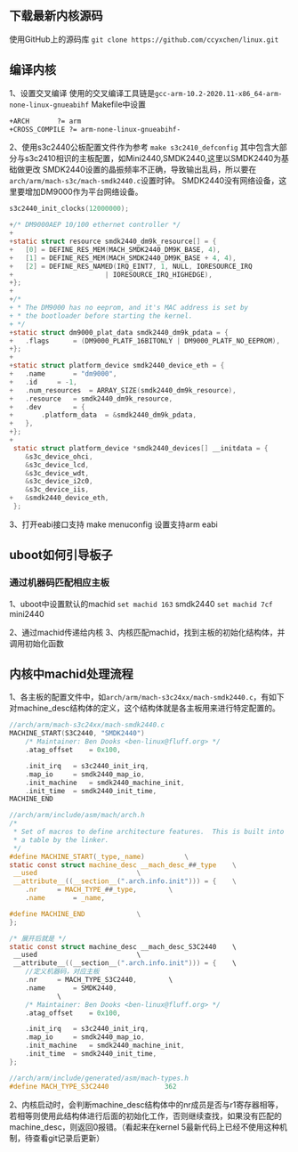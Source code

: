 ## 下载最新内核源码
使用GitHub上的源码库
`git clone https://github.com/ccyxchen/linux.git`

## 编译内核
1、设置交叉编译
使用的交叉编译工具链是`gcc-arm-10.2-2020.11-x86_64-arm-none-linux-gnueabihf`
Makefile中设置
```xml
+ARCH		?= arm
+CROSS_COMPILE ?= arm-none-linux-gnueabihf-
```

2、使用s3c2440公板配置文件作为参考
`make s3c2410_defconfig`
其中包含大部分与s3c2410相识的主板配置，如Mini2440,SMDK2440,这里以SMDK2440为基础做更改
SMDK2440设置的晶振频率不正确，导致输出乱码，所以要在`arch/arm/mach-s3c/mach-smdk2440.c`设置时钟。
SMDK2440没有网络设备，这里要增加DM9000作为平台网络设备。
```c
s3c2440_init_clocks(12000000);

+/* DM9000AEP 10/100 ethernet controller */
+
+static struct resource smdk2440_dm9k_resource[] = {
+	[0] = DEFINE_RES_MEM(MACH_SMDK2440_DM9K_BASE, 4),
+	[1] = DEFINE_RES_MEM(MACH_SMDK2440_DM9K_BASE + 4, 4),
+	[2] = DEFINE_RES_NAMED(IRQ_EINT7, 1, NULL, IORESOURCE_IRQ
+						| IORESOURCE_IRQ_HIGHEDGE),
+};
+
+/*
+ * The DM9000 has no eeprom, and it's MAC address is set by
+ * the bootloader before starting the kernel.
+ */
+static struct dm9000_plat_data smdk2440_dm9k_pdata = {
+	.flags		= (DM9000_PLATF_16BITONLY | DM9000_PLATF_NO_EEPROM),
+};
+
+static struct platform_device smdk2440_device_eth = {
+	.name		= "dm9000",
+	.id		= -1,
+	.num_resources	= ARRAY_SIZE(smdk2440_dm9k_resource),
+	.resource	= smdk2440_dm9k_resource,
+	.dev		= {
+		.platform_data	= &smdk2440_dm9k_pdata,
+	},
+};
+
 static struct platform_device *smdk2440_devices[] __initdata = {
 	&s3c_device_ohci,
 	&s3c_device_lcd,
 	&s3c_device_wdt,
 	&s3c_device_i2c0,
 	&s3c_device_iis,
+	&smdk2440_device_eth,
 };
```

3、打开eabi接口支持
make menuconfig 设置支持arm eabi 

## uboot如何引导板子
### 通过机器码匹配相应主板
1、uboot中设置默认的machid
`set machid 163` smdk2440
`set machid 7cf` mini2440

2、通过machid传递给内核
3、内核匹配machid，找到主板的初始化结构体，并调用初始化函数

## 内核中machid处理流程
1、各主板的配置文件中，如`arch/arm/mach-s3c24xx/mach-smdk2440.c`，有如下对machine_desc结构体的定义，这个结构体就是各主板用来进行特定配置的。
```c
//arch/arm/mach-s3c24xx/mach-smdk2440.c
MACHINE_START(S3C2440, "SMDK2440")
	/* Maintainer: Ben Dooks <ben-linux@fluff.org> */
	.atag_offset	= 0x100,

	.init_irq	= s3c2440_init_irq,
	.map_io		= smdk2440_map_io,
	.init_machine	= smdk2440_machine_init,
	.init_time	= smdk2440_init_time,
MACHINE_END

//arch/arm/include/asm/mach/arch.h
/*
 * Set of macros to define architecture features.  This is built into
 * a table by the linker.
 */
#define MACHINE_START(_type,_name)			\
static const struct machine_desc __mach_desc_##_type	\
 __used							\
 __attribute__((__section__(".arch.info.init"))) = {	\
	.nr		= MACH_TYPE_##_type,		\
	.name		= _name,

#define MACHINE_END				\
};

/* 展开后就是 */
static const struct machine_desc __mach_desc_S3C2440	\
 __used							\
 __attribute__((__section__(".arch.info.init"))) = {	\
    //定义机器码，对应主板
	.nr		= MACH_TYPE_S3C2440,		\
	.name		= SMDK2440,
			\
    /* Maintainer: Ben Dooks <ben-linux@fluff.org> */
	.atag_offset	= 0x100,

	.init_irq	= s3c2440_init_irq,
	.map_io		= smdk2440_map_io,
	.init_machine	= smdk2440_machine_init,
	.init_time	= smdk2440_init_time,
};

//arch/arm/include/generated/asm/mach-types.h
#define MACH_TYPE_S3C2440              362
```

2、内核启动时，会判断machine_desc结构体中的nr成员是否与r1寄存器相等，若相等则使用此结构体进行后面的初始化工作，否则继续查找，如果没有匹配的machine_desc，则返回0报错。（看起来在kernel 5最新代码上已经不使用这种机制，待查看git记录后更新）